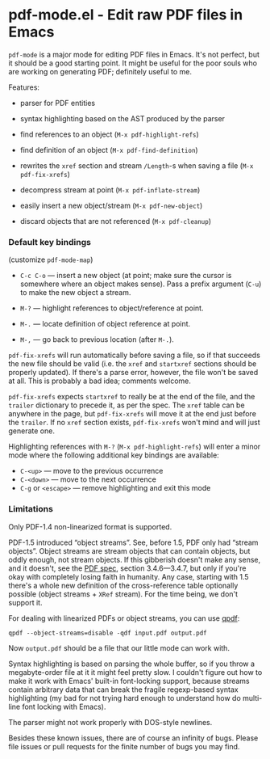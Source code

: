 pdf-mode.el - Edit raw PDF files in Emacs
=========================================

`pdf-mode` is a major mode for editing PDF files in Emacs.  It's not perfect, but it should be a good starting point.
It might be useful for the poor souls who are working on generating PDF; definitely useful to me.

Features:

- parser for PDF entities

- syntax highlighting based on the AST produced by the parser

- find references to an object (`M-x pdf-highlight-refs`)

- find definition of an object (`M-x pdf-find-definition`)

- rewrites the `xref` section and stream `/Length`-s when saving a file (`M-x pdf-fix-xrefs`)

- decompress stream at point (`M-x pdf-inflate-stream`)

- easily insert a new object/stream (`M-x pdf-new-object`)

- discard objects that are not referenced (`M-x pdf-cleanup`)

### Default key bindings

(customize `pdf-mode-map`)

- `C-c C-o` — insert a new object (at point; make sure the cursor is somewhere where an object makes sense).  Pass a
  prefix argument (`C-u`) to make the new object a stream.

- `M-?` — highlight references to object/reference at point.

- `M-.` — locate definition of object reference at point.

- `M-,` — go back to previous location (after `M-.`).

`pdf-fix-xrefs` will run automatically before saving a file, so if that succeeds the new file should be valid (i.e. the
`xref` and `startxref` sections should be properly updated).  If there's a parse error, however, the file won't be saved
at all.  This is probably a bad idea; comments welcome.

`pdf-fix-xrefs` expects `startxref` to really be at the end of the file, and the `trailer` dictionary to precede it, as
per the spec.  The `xref` table can be anywhere in the page, but `pdf-fix-xrefs` will move it at the end just before the
`trailer`.  If no `xref` section exists, `pdf-fix-xrefs` won't mind and will just generate one.

Highlighting references with `M-?` (`M-x pdf-highlight-refs`) will enter a minor mode where the following additional key
bindings are available:

- `C-<up>` — move to the previous occurrence
- `C-<down>` — move to the next occurrence
- `C-g` or `<escape>` — remove highlighting and exit this mode

### Limitations

Only PDF-1.4 non-linearized format is supported.

PDF-1.5 introduced “object streams”.  See, before 1.5, PDF only had “stream objects”.  Object streams are stream objects
that can contain objects, but oddly enough, not stream objects.  If this gibberish doesn't make any sense, and it
doesn't, see the [PDF spec](http://www.adobe.com/content/dam/Adobe/en/devnet/acrobat/pdfs/pdf_reference_1-7.pdf),
section 3.4.6—3.4.7, but only if you're okay with completely losing faith in humanity.  Any case, starting with 1.5
there's a whole new definition of the cross-reference table optionally possible (object streams + `XRef` stream).  For
the time being, we don't support it.

For dealing with linearized PDFs or object streams, you can use [qpdf](http://qpdf.sourceforge.net/):

    qpdf --object-streams=disable -qdf input.pdf output.pdf

Now `output.pdf` should be a file that our little mode can work with.

Syntax highlighting is based on parsing the whole buffer, so if you throw a megabyte-order file at it it might feel
pretty slow.  I couldn't figure out how to make it work with Emacs' built-in font-locking support, because streams
contain arbitrary data that can break the fragile regexp-based syntax highlighting (my bad for not trying hard enough to
understand how do multi-line font locking with Emacs).

The parser might not work properly with DOS-style newlines.

Besides these known issues, there are of course an infinity of bugs.  Please file issues or pull requests for the finite
number of bugs you may find.
